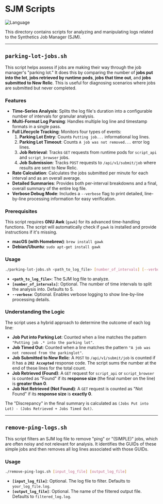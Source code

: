 # SJM Scripts

![Language](https://img.shields.io/badge/language-Shell%20Script-green.svg)

This directory contains scripts for analyzing and manipulating logs related to the Synthetics Job Manager (SJM).

---

## `parking-lot-jobs.sh`

This script helps assess if jobs are making their way through the job manager's "parking lot." It does this by comparing the number of **jobs put into the lot**, **jobs retrieved by runtime pods**, **jobs that time out**, and **jobs submitted to New Relic**. This is useful for diagnosing scenarios where jobs are submitted but never completed.

### Features

- **Time-Series Analysis**: Splits the log file's duration into a configurable number of intervals for granular analysis.
- **Multi-Format Log Parsing**: Handles multiple log line and timestamp formats in a single pass.
- **Full Lifecycle Tracking**: Monitors four types of events:
    1. **Parking Lot Entry**: Counts `Putting job...` informational log lines.
    2. **Parking Lot Timeout**: Counts `A job was not removed...` error log lines.
    3. **Job Retrieval**: Tracks `GET` requests from runtime pods for `script_api` and `script_browser` jobs.
    4. **Job Submission**: Tracks `POST` requests to `/api/v1/submit/job` where results are sent to New Relic.
- **Rate Calculation**: Calculates the jobs submitted per minute for each interval and as an overall average.
- **Detailed Summaries**: Provides both per-interval breakdowns and a final, overall summary of the entire log file.
- **Verbose Debug Mode**: Includes a `--verbose` flag to print detailed, line-by-line processing information for easy verification.

### Prerequisites

This script requires **GNU Awk** (`gawk`) for its advanced time-handling functions. The script will automatically check if `gawk` is installed and provide instructions if it's missing.

- **macOS (with Homebrew)**: `brew install gawk`
- **Debian/Ubuntu**: `sudo apt-get install gawk`

### Usage

```bash
./parking-lot-jobs.sh <path_to_log_file> [number_of_intervals] [--verbose]
```

- **`<path_to_log_file>`**: The SJM log file to analyze.
- **`[number_of_intervals]`**: Optional. The number of time intervals to split the analysis into. Defaults to 5.
- **`--verbose`**: Optional. Enables verbose logging to show line-by-line processing details.

### Understanding the Logic

The script uses a hybrid approach to determine the outcome of each log line:

- **Job Put into Parking Lot**: Counted when a line matches the pattern `"Putting job .* into the parking lot"`.
- **Job Timed Out**: Counted when a line matches the pattern `"A job was not removed from the parkinglot"`.
- **Job Submitted to New Relic**: A `POST` to `/api/v1/submit/job` is counted if it has a **`202 Accepted`** response code. The script sums the number at the end of these lines for the total count.
- **Job Retrieved (Found)**: A `GET` request for `script_api` or `script_browser` is counted as "Found" if its **response size** (the final number on the line) is **greater than 0**.
- **Job Not Retrieved (Not Found)**: A `GET` request is counted as "Not Found" if its **response size** is **exactly 0**.

The "Discrepancy" in the final summary is calculated as `(Jobs Put into Lot) - (Jobs Retrieved + Jobs Timed Out)`.

---

## `remove-ping-logs.sh`

This script filters an SJM log file to remove "ping" or "(SIMPLE)" jobs, which are often noisy and not relevant for analysis. It identifies the GUIDs of these simple jobs and then removes all log lines associated with those GUIDs.

### Usage

```bash
./remove-ping-logs.sh [input_log_file] [output_log_file]
```

- **`[input_log_file]`**: Optional. The log file to filter. Defaults to `your_log_file.log`.
- **`[output_log_file]`**: Optional. The name of the filtered output file. Defaults to `filtered_log.log`.
